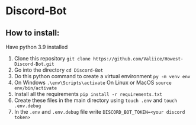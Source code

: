 # Discord-Bot

## How to install:
Have python 3.9 installed
1. Clone this repository `git clone https://github.com/Valiice/Howest-Discord-Bot.git`
2. Go into the directory `cd Discord-Bot`
3. Do this python command to create a virtual environment `py -m venv env`
4. On Windows `.\env\Scripts\activate` On Linux or MacOS `source env/bin/activate`
5. Install all the requirements `pip install -r requirements.txt`
6. Create these files in the main directory using `touch .env` and `touch .env.debug`
7. In the `.env` and `.env.debug` file write `DISCORD_BOT_TOKEN=<your discord token>`
